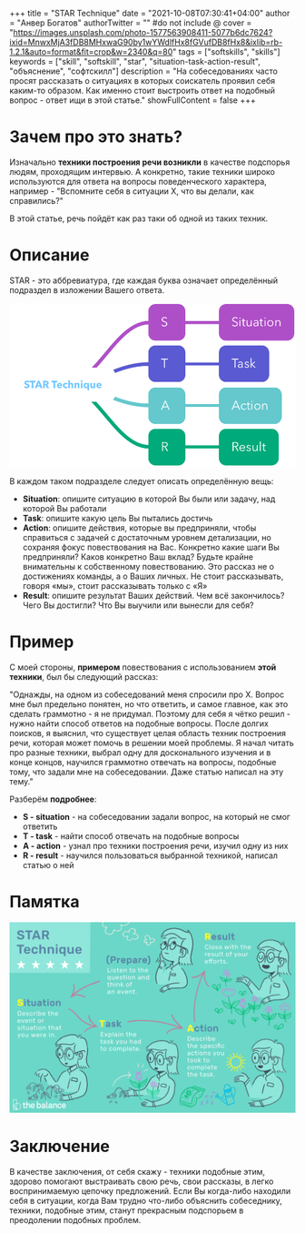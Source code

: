 +++
title = "STAR Technique"
date = "2021-10-08T07:30:41+04:00"
author = "Анвер Богатов"
authorTwitter = "" #do not include @
cover = "https://images.unsplash.com/photo-1577563908411-5077b6dc7624?ixid=MnwxMjA3fDB8MHxwaG90by1wYWdlfHx8fGVufDB8fHx8&ixlib=rb-1.2.1&auto=format&fit=crop&w=2340&q=80"
tags = ["softskills", "skills"]
keywords = ["skill", "softskill", "star", "situation-task-action-result", "объяснение", "софтскилл"]
description = "На собеседованиях часто просят рассказать о ситуациях в которых соискатель проявил себя каким-то образом. Как именно стоит выстроить ответ на подобный вопрос - ответ ищи в этой статье."
showFullContent = false
+++

# Зачем про это знать?

Изначально **техники построения речи возникли** в качестве подспорья людям, проходящим интервью. А конкретно, такие техники широко используются для ответа на вопросы поведенческого характера, например - "Вспомните себя в ситуации Х, что вы делали, как справились?"

В этой статье, речь пойдёт как раз таки об одной из таких техник.

# Описание

STAR - это аббревиатура, где каждая буква означает определённый подраздел в изложении Вашего ответа.

![star-technique-mind-map](/images/star-technique/1.png)

В каждом таком подразделе следует описать определённую вещь:
* **Situation**: опишите ситуацию в которой Вы были или задачу, над которой Вы работали
* **Task**: опишите какую цель Вы пытались достичь
* **Action**: опишите действия, которые вы предприняли, чтобы справиться с задачей с достаточным уровнем детализации, но сохраняя фокус повествования на Вас. Конкретно какие шаги Вы предприняли? Каков конкретно Ваш вклад? Будьте крайне внимательны к собственному повествованию. Это рассказ не о достижениях команды, а о Ваших личных. Не стоит рассказывать, говоря «мы», стоит рассказывать только с «Я»
* **Result**: опишите результат Ваших действий. Чем всё закончилось? Чего Вы достигли? Что Вы выучили или вынесли для себя?

# Пример

С моей стороны, **примером** повествования с использованием **этой техники**, был бы следующий рассказ:

"Однажды, на одном из собеседований меня спросили про Х. Вопрос мне был предельно понятен, но что ответить, и самое главное, как это сделать граммотно - я не придумал. Поэтому для себя я чётко решил - нужно найти способ ответов на подобные вопросы. После долгих поисков, я выяснил, что существует целая область техник построения речи, которая может помочь в решении моей проблемы. Я начал читать про разные техники, выбрал одну для досконального изучения и в конце концов, научился граммотно отвечать на вопросы, подобные тому, что задали мне на собеседовании. Даже статью написал на эту тему."

Разберём **подробнее**:
* **S - situation** - на собеседовании задали вопрос, на который не смог ответить
* **T - task** - найти способ отвечать на подобные вопросы
* **A - action** - узнал про техники построения речи, изучил одну из них
* **R - result** - научился пользоваться выбранной техникой, написал статью о ней

# Памятка

![star-technique-mind-map](/images/star-technique/2.png)

# Заключение

В качестве заключения, от себя скажу - техники подобные этим, здорово помогают выстраивать свою речь, свои рассказы, в легко воспринимаемую цепочку предложений. Если Вы когда-либо находили себя в ситуации, когда Вам трудно что-либо объяснить собеседнику, техники, подобные этим, станут прекрасным подспорьем в преодолении подобных проблем.